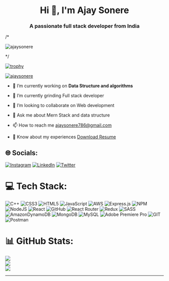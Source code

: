 
<h1 align="center">Hi 👋, I'm Ajay Sonere</h1>
<h3 align="center">A passionate full stack developer from India</h3>

/* <p align="left"> <img src="https://komarev.com/ghpvc/?username=ajaysonere&label=Profile%20views&color=0e75b6&style=flat" alt="ajaysonere" /> </p> */

[![trophy](https://github-profile-trophy.vercel.app/?ajaysonereryo-ma&theme=onedark)](https://github.com/ryo-ma/github-profile-trophy)


<p align="left"> <a href="https://github.com/ryo-ma/github-profile-trophy"><img src="https://github-profile-trophy.vercel.app/?username=ajaysonere" alt="ajaysonere" /></a> </p>

- 🔭 I’m currently working on **Data Structure and algorithms**

- 🌱 I’m currently grinding Full stack developer

- 👯 I’m looking to collaborate on Web development

- 💬 Ask me about Mern Stack and data structure

- 📫 How to reach me [ajaysonere786@gmail.com](ajaysonere786@gmail.com)

- 📄 Know about my experiences [Download Resume](https://drive.google.com/file/d/1SOtP0IoxWl4E8iaUSRuHvJBol8b9HDhp/view?usp=sharing)



## 🌐 Socials:
[![Instagram](https://img.shields.io/badge/Instagram-%23E4405F.svg?logo=Instagram&logoColor=white)](https://instagram.com/ajaysonere) [![LinkedIn](https://img.shields.io/badge/LinkedIn-%230077B5.svg?logo=linkedin&logoColor=white)](https://linkedin.com/in/ajaysonere) [![Twitter](https://img.shields.io/badge/Twitter-%231DA1F2.svg?logo=Twitter&logoColor=white)](https://twitter.com/ajaysonere) 

# 💻 Tech Stack:
![C++](https://img.shields.io/badge/c++-%2300599C.svg?style=for-the-badge&logo=c%2B%2B&logoColor=white) ![CSS3](https://img.shields.io/badge/css3-%231572B6.svg?style=for-the-badge&logo=css3&logoColor=white) ![HTML5](https://img.shields.io/badge/html5-%23E34F26.svg?style=for-the-badge&logo=html5&logoColor=white) ![JavaScript](https://img.shields.io/badge/javascript-%23323330.svg?style=for-the-badge&logo=javascript&logoColor=%23F7DF1E) ![AWS](https://img.shields.io/badge/AWS-%23FF9900.svg?style=for-the-badge&logo=amazon-aws&logoColor=white) ![Express.js](https://img.shields.io/badge/express.js-%23404d59.svg?style=for-the-badge&logo=express&logoColor=%2361DAFB) ![NPM](https://img.shields.io/badge/NPM-%23000000.svg?style=for-the-badge&logo=npm&logoColor=white) ![NodeJS](https://img.shields.io/badge/node.js-6DA55F?style=for-the-badge&logo=node.js&logoColor=white) ![React](https://img.shields.io/badge/react-%2320232a.svg?style=for-the-badge&logo=react&logoColor=%2361DAFB) ![GitHub](https://img.shields.io/badge/GitHub-%23121011.svg?style=for-the-badge&logo=github&logoColor=white) ![React Router](https://img.shields.io/badge/React_Router-CA4245?style=for-the-badge&logo=react-router&logoColor=white) ![Redux](https://img.shields.io/badge/redux-%23593d88.svg?style=for-the-badge&logo=redux&logoColor=white) ![SASS](https://img.shields.io/badge/SASS-hotpink.svg?style=for-the-badge&logo=SASS&logoColor=white) ![AmazonDynamoDB](https://img.shields.io/badge/Amazon%20DynamoDB-4053D6?style=for-the-badge&logo=Amazon%20DynamoDB&logoColor=white) ![MongoDB](https://img.shields.io/badge/MongoDB-%234ea94b.svg?style=for-the-badge&logo=mongodb&logoColor=white) ![MySQL](https://img.shields.io/badge/mysql-%2300f.svg?style=for-the-badge&logo=mysql&logoColor=white) ![Adobe Premiere Pro](https://img.shields.io/badge/Adobe%20Premiere%20Pro-9999FF.svg?style=for-the-badge&logo=Adobe%20Premiere%20Pro&logoColor=white) ![GIT](https://img.shields.io/badge/Git-fc6d26?style=for-the-badge&logo=git&logoColor=white) ![Postman](https://img.shields.io/badge/Postman-FF6C37?style=for-the-badge&logo=postman&logoColor=white)
# 📊 GitHub Stats:
![](https://github-readme-stats.vercel.app/api?username=ajaysonere&theme=dark&hide_border=false&include_all_commits=false&count_private=false)<br/>
![](https://github-readme-streak-stats.herokuapp.com/?user=ajaysonere&theme=dark&hide_border=false)<br/>
![](https://github-readme-stats.vercel.app/api/top-langs/?username=ajaysonere&theme=dark&hide_border=false&include_all_commits=false&count_private=false&layout=compact)


---

<!-- Proudly created with GPRM ( https://gprm.itsvg.in ) -->
